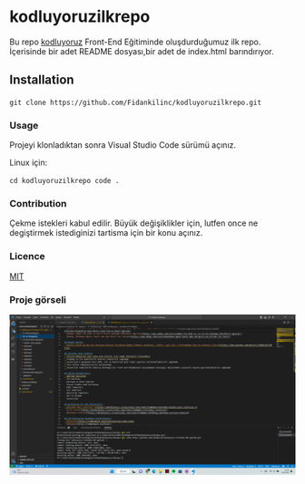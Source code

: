 # kodluyoruzilkrepo
Bu repo [kodluyoruz](https://kodluyoruz.org/) Front-End Eğitiminde oluşdurduğumuz ilk repo. İçerisinde bir adet README dosyası,bir adet de index.html barındırıyor.

## Installation

`git clone https://github.com/Fidankilinc/kodluyoruzilkrepo.git`

### Usage

Projeyi klonladıktan sonra Visual Studio Code sürümü açınız.

Linux için:


`cd kodluyoruzilkrepo code .`

### Contribution


Çekme istekleri kabul edilir. Büyük değişiklikler için, lutfen once ne degiştirmek istediginizi tartisma için bir konu açınız.

### Licence

[MIT](https://choosealicense.com/licenses/mit/)


### Proje görseli


![image banner](https://raw.githubusercontent.com/Fidankilinc/kodluyoruzilkrepo/4011b3d0d7514838e5ac6f2a50f507cd940571a0/2023-03-03%20(3).png)
